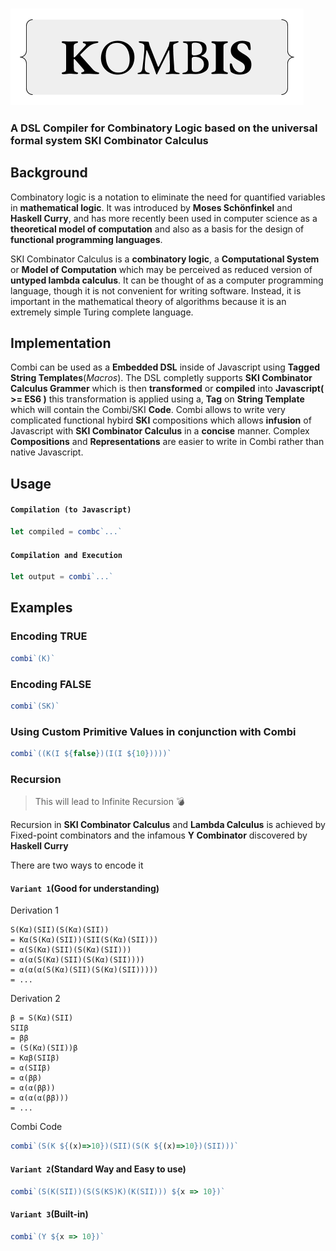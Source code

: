 ### <img src="./combi.png"/>
### A DSL Compiler for Combinatory Logic based on the universal formal system SKI Combinator Calculus

## Background
Combinatory logic is a notation to eliminate the need for quantified variables in **mathematical logic**. It was introduced by **Moses Schönfinkel** and **Haskell Curry**, and has more recently been used in computer science as a **theoretical model of computation** and also as a basis for the design of **functional programming languages**.

SKI Combinator Calculus is a **combinatory logic**, a **Computational System** or **Model of Computation** which may be perceived as reduced version of **untyped lambda calculus**. It can be thought of as a computer programming language, though it is not convenient for writing software. Instead, it is important in the mathematical theory of algorithms because it is an extremely simple Turing complete language.

## Implementation
Combi can be used as a **Embedded DSL** inside of Javascript using **Tagged String Templates**(*Macros*). The DSL completly supports **SKI Combinator Calculus Grammer** which is then **transformed** or **compiled** into **Javascript( >= ES6 )** this transformation is applied using a, **Tag** on **String Template** which will contain the Combi/SKI **Code**. Combi allows to write very complicated functional hybird **SKI** compositions which allows **infusion** of Javascript with **SKI Combinator Calculus** in a **concise** manner. Complex **Compositions** and **Representations** are easier to write in Combi rather than native Javascript.

## Usage

#### `Compilation (to Javascript)`
```javascript
let compiled = combc`...`
```

#### `Compilation and Execution`
```javascript
let output = combi`...`
```

## Examples
### Encoding TRUE
```javascript
combi`(K)`
```

### Encoding FALSE
```javascript
combi`(SK)`
```

### Using Custom Primitive Values in conjunction with Combi
```javascript
combi`((K(I ${false})(I(I ${10}))))`
```
### Recursion
> This will lead to Infinite Recursion 💣

Recursion in **SKI Combinator Calculus** and **Lambda Calculus** is achieved by Fixed-point combinators and
the infamous **Y Combinator** discovered by **Haskell Curry** 

There are two ways to encode it

#### `Variant 1`(Good for understanding)

Derivation 1
```
S(Kα)(SII)(S(Kα)(SII))
= Kα(S(Kα)(SII))(SII(S(Kα)(SII)))
= α(S(Kα)(SII)(S(Kα)(SII)))
= α(α(S(Kα)(SII)(S(Kα)(SII))))
= α(α(α(S(Kα)(SII)(S(Kα)(SII)))))
= ...
```

Derivation 2
```
β = S(Kα)(SII)
SIIβ 
= ββ
= (S(Kα)(SII))β 
= Kαβ(SIIβ) 
= α(SIIβ) 
= α(ββ)
= α(α(ββ))
= α(α(α(ββ)))
= ...
```

Combi Code
```javascript
combi`(S(K ${(x)=>10})(SII)(S(K ${(x)=>10})(SII)))`
```

#### `Variant 2`(Standard Way and Easy to use)
```javascript
combi`(S(K(SII))(S(S(KS)K)(K(SII))) ${x => 10})`
```

#### `Variant 3`(Built-in)
```javascript
combi`(Y ${x => 10})`
```

